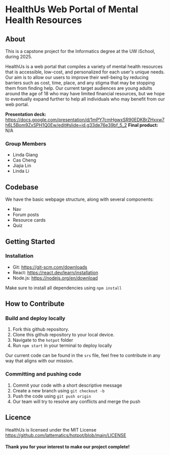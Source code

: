 # HealthUs Web Portal of Mental Health Resources 

## About 
This is a capstone project for the Informatics degree at the UW iSchool, during 2025. 

HealthUs is a web portal that compiles a variety of mental health resources that is accessible, low-cost, and personalized for each user's unique needs. Our aim is to allow our users to improve their well-being by reducing barriers such as cost, time, place, and any stigma that may be stopping them from finding help. 
Our current target audiences are young adults around the age of 18 who may have limited financial resources, but we hope to eventually expand further to help all individuals who may benefit from our web portal. 

**Presentation deck:** https://docs.google.com/presentation/d/1mPY7cmHgwxSR90EDKBrZHxxw7h6L5Bom9ZxSPH1Q0Ew/edit#slide=id.g33de76e39bf_5_2 
**Final product:** N/A

### Group Members 
- Linda Giang
- Cas Cheng
- Jiajia Lin
- Linda Li

## Codebase 
We have the basic webpage structure, along with several components:
- Nav
- Forum posts
- Resource cards
- Quiz

## Getting Started
### Installation 
- Git: https://git-scm.com/downloads
- React: https://react.dev/learn/installation
- Node.js: https://nodejs.org/en/download

Make sure to install all dependencies using `npm install`

## How to Contribute
### Build and deploy locally 
1. Fork this github repository.
2. Clone this github repository to your local device.
3. Navigate to the `hotpot` folder
4. Run `npm start` in your terminal to deploy locally 

Our current code can be found in the `srs` file, feel free to contribute in any way that aligns with our mission. 

### Committing and pushing code
1. Commit your code with a short descriptive message
2. Create a new branch using `git checkout -b `
3. Push the code using `git push origin `
4. Our team will try to resolve any conflicts and merge the push

## Licence 
HealthUs is licensed under the MIT License https://github.com/lattematics/hotpot/blob/main/LICENSE

#### Thank you for your interest to make our project complete! 
